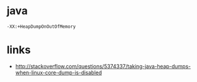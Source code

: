 # java

    -XX:+HeapDumpOnOutOfMemory

# links

* http://stackoverflow.com/questions/5374337/taking-java-heap-dumps-when-linux-core-dump-is-disabled
